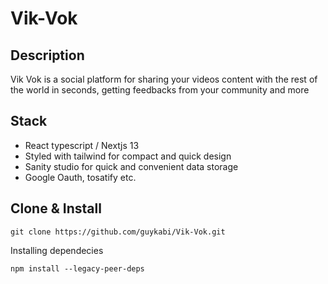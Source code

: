 # Vik-Vok

## Description

Vik Vok is a social platform for sharing your videos content with the rest of the world in seconds, getting feedbacks from your community and more

## Stack 
* React typescript / Nextjs 13
* Styled with tailwind for compact and quick design
* Sanity studio for quick and convenient data storage
* Google Oauth, tosatify etc.

## Clone & Install 
```
git clone https://github.com/guykabi/Vik-Vok.git
```
Installing dependecies 
```
npm install --legacy-peer-deps
```
